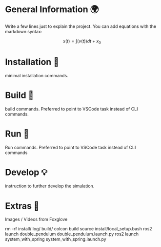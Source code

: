 # General Information 🌍
Write a few lines just to explain the project. 
You can add equations with the markdown syntax:

$$ x(t) = \int(v(t))dt + x_0 $$

# Installation 🛫
minimal installation commands.


# Build :tractor:
build commands. Preferred to point to VSCode task instead of CLI commands.


# Run 🚀
Run commands. Preferred to point to VSCode task instead of CLI commands


# Develop :bulb:
instruction to further develop the simulation.

# Extras :eyes:
Images / Videos from Foxglove

rm -rf install/ log/ build/
colcon build
source install/local_setup.bash
ros2 launch double_pendulum double_pendulum.launch.py
ros2 launch system_with_spring system_with_spring.launch.py
